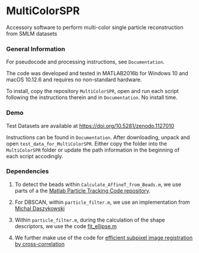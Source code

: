 # MultiColorSPR

Accessory software to perform multi-color single particle reconstruction from SMLM datasets

### General Information

For pseudocode and processing instructions, see `Documentation`.

The code was developed and tested in MATLAB2016b for Windows 10 and macOS 10.12.6 and requires no non-standard hardware.

To install, copy the repository `MultiColorSPR`, open and run each script following the instructions therein and in `Documentation`. No install time.

### Demo

Test Datasets are available at https://doi.org/10.5281/zenodo.1127010

Instructions can be found in `Documentation`. After downloading, unpack and open `test_data_for_MultiColorSPR`. Either copy the folder into the `MultiColorSPR` folder or update the path information in the beginning of each script accodingly.

### Dependencies 

1)	To detect the beads within `Calculate_AffineT_from_Beads.m`, we use parts of a the [Matlab Particle Tracking Code repository](http://site.physics.georgetown.edu/matlab/).

2)	For DBSCAN, within `particle_filter.m`, we use an implementation from [Michal Daszykowski](http://www.chemometria.us.edu.pl/download/DBSCAN.M)

3)	Within `particle_filter.m`, during the calculation of the shape descriptors, we use the code [fit_ellipse.m](https://ch.mathworks.com/matlabcentral/fileexchange/3215-fit-ellipse)

4)	We further make use of the code for [efficient subpixel image registration by cross-correlation](https://ch.mathworks.com/matlabcentral/fileexchange/18401-efficient-subpixel-image-registration-by-cross-correlation)

